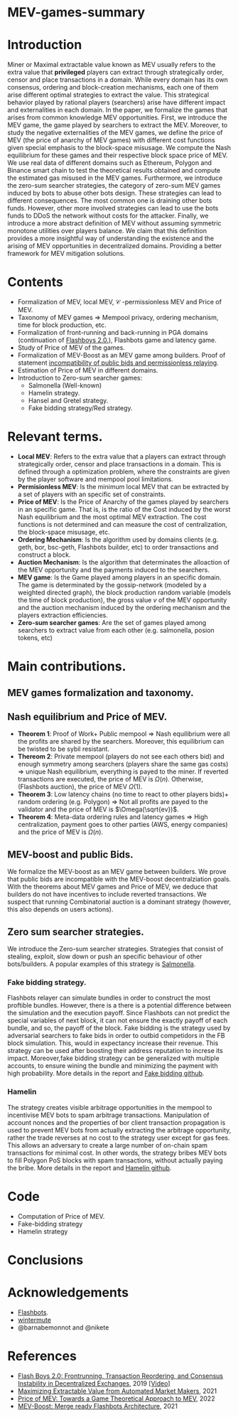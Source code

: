 # MEV-games-summary

# Introduction

Miner or Maximal extractable value known as MEV usually refers to the extra value that **privileged** players can extract through strategically order, censor and place transactions in a domain. While every domain has its own consensus, ordering and block-creation mechanisms, each one of them arise different optimal strategies to extract the value. This strategical behavior played by rational players (searchers) arise have different impact and externalities in each domain. In the paper, we formalize the games that arises from common knowledge MEV opportunities. First, we introduce the MEV game, the game played by searchers to extract the MEV. Moreover, to study the negative externalities of the MEV games, we define the price of MEV (the price of anarchy of MEV games) with different cost functions given special emphasis to the block-space misusage. We compute the Nash equilibrium for these games and their respective block space price of MEV. We use real data of different domains such as Ethereum, Polygon and Binance smart chain to test the theoretical results obtained and compute the estimated gas misused in the MEV games. Furthermore, we introduce the zero-sum searcher strategies, the category of zero-sum MEV games induced by bots to abuse other bots design. These strategies can lead to different consequences. The most common one is draining other bots funds. However, other more involved strategies can lead to use the bots funds to DDoS the network without costs for the attacker. Finally, we introduce a more abstract definition of MEV without assuming symmetric monotone utilities over players balance. We claim that this definition provides a more insightful way of understanding the existence and the arising of MEV opportunities in decentralized domains. Providing a better framework for MEV mitigation solutions.

# Contents

- Formalization of MEV, local MEV, $\mathcal C$ -permissionless MEV and Price of MEV.
- Taxonomy of MEV games => Mempool privacy, ordering mechanism, time for block production, etc.
- Formalization of front-running and back-running in PGA domains (continuation of [Flashboys 2.0.](https://arxiv.org/abs/1904.05234)), Flashbots game and latency game.
- Study of Price of MEV of the games.
- Formalization of MEV-Boost as an MEV game among builders. Proof of statement [incompatibility of public bids and permissionless relaying](https://github.com/flashbots/mev-boost/issues/231).
- Estimation of Price of MEV in different domains.
- Introduction to Zero-sum searcher games:
  - Salmonella (Well-known)
  - Hamelin strategy.
  - Hansel and Gretel strategy.
  - Fake bidding strategy/Red strategy.
  
  
 # Relevant terms.
 
   - **Local MEV**: Refers to the extra value that a players can extract through strategically order, censor and place transactions in a domain. This is defined through a optimization problem, where the constraints are given by the player software and mempool pool limitations.
 - **Permisionless MEV**: Is the minimum local MEV that can be extracted by a set of players with an specific set of constraints.
 - **Price of MEV**: Is the Price of Anarchy of the games played by searchers in an specific game. That is, is the ratio of the Cost induced by the worst Nash equilibrium and the most optimal MEV extraction. The cost functions is not determined and can measure the cost of centralization, the block-space misusage, etc.
 - **Ordering Mechanism**: Is the algorithm used by domains clients (e.g. geth, bor, bsc-geth, Flashbots builder, etc) to order transactions and construct a block.
  - **Auction Mechanism**: Is the algorithm that determinates the alloaction of the MEV opportunity and the payments induced to the searchers.
 - **MEV game**: Is the Game played among players in an specific domain. The game is determinated by the gossip-network (modeled by a weighted directed graph), the block production random variable (models the time of block production), the gross value $v$ of the MEV opportunity and the auction mechanism induced by the ordering mechanism and the players extraction efficiencies.
 - **Zero-sum searcher games**: Are the set of games played among searchers to extract value from each other (e.g. salmonella, posion tokens, etc)
 # Main contributions.
 
 ## MEV games formalization and taxonomy.
 
 ## Nash equilibrium and Price of MEV.
 
- **Theorem 1**: Proof of Work+ Public mempool $\Rightarrow$ Nash equilibrium were all the profits are shared by the searchers. Moreover, this equilibrium can be twisted to be sybil resistant.
- **Thereom 2**: Private mempool (players do not see each others bid) and enough symmetry among searchers (players share the same gas costs) $\Rightarrow$ unique Nash equilibrium, everything is payed to the miner. If reverted transactions are executed, the price of MEV is $\Omega(n)$. Otherwise, (Flashbots auction), the price of MEV $\Omega(1)$.
- **Theorem 3**: Low latency chains (no time to react to other players bids)+ random ordering (e.g. Polygon) $\Rightarrow$ Not all profits are payed to the validator and the price of MEV is $\Omega(\sqrt{ev})$.
- **Theorem 4**: Meta-data ordering rules and latency games $\Rightarrow$ High centralization, payment goes to other parties (AWS, energy companies) and the price of MEV is $\Omega(n)$.
 
 
 ## MEV-boost and public Bids.
 
 We formalize the MEV-boost as an MEV game between builders. We prove that public bids are incompatible with the MEV-boost decentralziation goals.
 With the theorems about MEV games and Price of MEV, we deduce that builders do not have incentives to include reverted transactions. We suspect that running Combinatorial auction is a dominant strategy (however, this also depends on users actions).
 
 ## Zero sum searcher strategies.
 
 We introduce the Zero-sum searcher strategies. Strategies that consist of stealing, exploit, slow down or push an specific behaviour of other bots/builders. A popular examples of this strategy is [Salmonella](https://github.com/Defi-Cartel/salmonella).
 
 ### Fake bidding strategy.
Flashbots relayer can simulate bundles in order to construct the most proftible bundles. However, there is a there is a potential difference between the simulation and the execution payoff. Since Flashbots can not predict the special variables of next block, it can not ensure the exactly payoff of each bundle, and so, the payoff of the block. Fake bidding is the strategy used by adversarial searchers to fake bids in order to outbid competidors in the FB block simulation. This, would in expectancy increase their revenue. This strategy can be used after boosting their address reputation to increse its impact. Moreover,fake bidding strategy can be generalized with multiple accounts, to ensure wining the bundle and minimizing the payment with high probability. More details in the report and [Fake bidding github](https://github.com/GrimmBrothers/flashbots-fake-bidding).

 ### Hamelin
 
The strategy creates visible arbitrage opportunities in the mempool to incentivise MEV bots to spam arbitrage transactions. Manipulation of account nonces and the properties of bor client transaction propagation is used to prevent MEV bots from actually extracting the arbitrage opportunity, rather the trade reverses at no cost to the strategy user except for gas fees. This allows an adversary to create a large number of on-chain spam transactions for minimal cost. In other words, the strategy bribes MEV bots to fill Polygon PoS blocks with spam transactions, without actually paying the bribe. More details in the report and [Hamelin github](https://github.com/GrimmBrothers/Hamelin/blob/main/README.md).
 
 
 # Code
 
 - Computation of Price of MEV.
 - Fake-bidding strategy
 - Hamelin strategy
 
 # Conclusions
 
 # Acknowledgements
 
 - [Flashbots](https://www.flashbots.net/).
 - [wintermute](https://www.wintermute.com/)
 - @barnabemonnot and @nikete

 # References
 
- [Flash Boys 2.0: Frontrunning, Transaction Reordering, and Consensus Instability in Decentralized Exchanges](https://arxiv.org/abs/1904.05234), 2019 [[Video]](https://www.youtube.com/watch?v=vR1v7AQ8i3k)
- [Maximizing Extractable Value from Automated Market Makers](https://arxiv.org/pdf/2106.01870.pdf), 2021
- [Price of MEV: Towards a Game Theoretical Approach to MEV](https://arxiv.org/abs/2208.13464), 2022
- [MEV-Boost: Merge ready Flashbots Architecture](https://ethresear.ch/t/mev-boost-merge-ready-flashbots-architecture/11177), 2021
